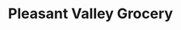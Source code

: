 ---
title: "Pleasant Valley Grocery"
url: /pleasant-valley/pleasant-valley-grocery/
shop: convenience
---